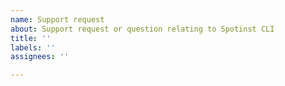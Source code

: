 ```yaml
---
name: Support request
about: Support request or question relating to Spotinst CLI
title: ''
labels: ''
assignees: ''

---
```


<!--
STOP, PLEASE READ BEFORE CREATING AN ISSUE!

If you're looking for help, check [Stack Overflow](https://stackoverflow.com/questions/tagged/spotinst-cli/). You can also post your question on the [Spotinst Community Slack](http://slack.spotinst.com/).
-->
